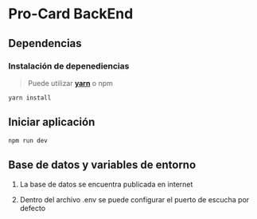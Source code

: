 # Pro-Card BackEnd

## Dependencias

### Instalación de depenediencias

> Puede utilizar [**yarn**](https://yarnpkg.com/getting-started/install) o npm

```
yarn install
```


## Iniciar aplicación

```
npm run dev
```

## Base de datos y variables de entorno

1) La base de datos se encuentra publicada en internet

2) Dentro del archivo .env se puede configurar el puerto de escucha por defecto